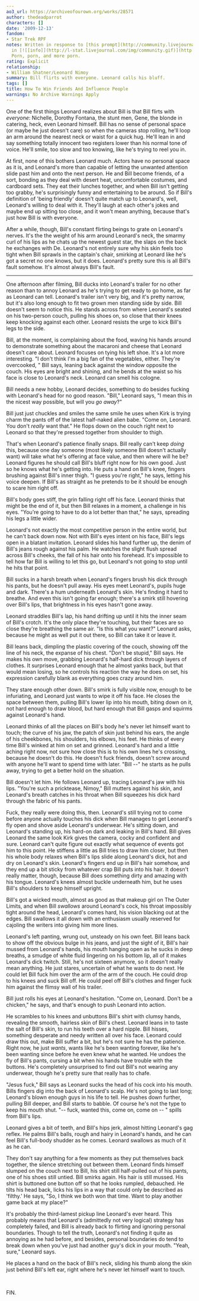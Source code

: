 ```yaml
---
ao3_url: https://archiveofourown.org/works/28571
author: thedeadparrot
characters: []
date: '2009-12-13'
fandom:
- Star Trek RPF
notes: Written in response to [this prompt](http://community.livejournal.com/trek_rpf_kink/713.html?thread=715977#t715977)
  in [![[info]](http://l-stat.livejournal.com/img/community.gif)](http://community.livejournal.com/trek_rpf_kink/profile)[**trek\_rpf\_kink**](http://community.livejournal.com/trek_rpf_kink/).
  Porn, porn, and more porn.
rating: Explicit
relationship:
- William Shatner/Leonard Nimoy
summary: Bill flirts with everyone. Leonard calls his bluff.
tags: []
title: How To Win Friends And Influence People
warnings: No Archive Warnings Apply
---
```


One of the first things Leonard realizes about Bill is that Bill flirts with *everyone*: Nichelle, Dorothy Fontana, the stunt men, Gene, the blonde in catering, heck, even Leonard himself. Bill has no sense of personal space (or maybe he just doesn't care) so when the cameras stop rolling, he'll loop an arm around the nearest neck or waist for a quick hug. He'll lean in and say something totally innocent two registers lower than his normal tone of voice. He'll smile, too slow and too knowing, like he's trying to reel you in.

At first, none of this bothers Leonard much. Actors have no personal space as it is, and Leonard's more than capable of letting the unwanted attention slide past him and onto the next person. He and Bill become friends, of a sort, bonding as they deal with desert heat, uncomfortable costumes, and cardboard sets. They eat their lunches together, and when Bill isn't getting too grabby, he's surprisingly funny and entertaining to be around. So if Bill's definition of 'being friendly' doesn't quite match up to Leonard's, well, Leonard's willing to deal with it. They'll laugh at each other's jokes and maybe end up sitting too close, and it won't mean anything, because that's just how Bill is with everyone.

After a while, though, Bill's constant flirting beings to grate on Leonard's nerves. It's the the weight of his arm around Leonard's neck, the smarmy curl of his lips as he chats up the newest guest star, the slaps on the back he exchanges with De. Leonard's not entirely sure why his skin feels too tight when Bill sprawls in the captain's chair, smirking at Leonard like he's got a secret no one knows, but it does. Leonard's pretty sure this is all Bill's fault somehow. It's almost always Bill's fault.



---

One afternoon after filming, Bill ducks into Leonard's trailer for no other reason than to annoy Leonard as he's trying to get ready to go home, as far as Leonard can tell. Leonard's trailer isn't very big, and it's pretty narrow, but it's also long enough to fit two grown men standing side by side. Bill doesn't seem to notice this. He stands across from where Leonard's seated on his two-person couch, pulling his shoes on, so close that their knees keep knocking against each other. Leonard resists the urge to kick Bill's legs to the side.

Bill, at the moment, is complaining about the food, waving his hands around to demonstrate something about the macaroni and cheese that Leonard doesn't care about. Leonard focuses on tying his left shoe. It's a lot more interesting. "I don't think I'm a big fan of the vegetables, either. They're overcooked, " Bill says, leaning back against the window opposite the couch. His eyes are bright and shining, and he bends at the waist so his face is close to Leonard's neck. Leonard can smell his cologne.

Bill needs a new hobby, Leonard decides, something to do besides fucking with Leonard's head for no good reason. "Bill," Leonard says, "I mean this in the nicest way possible, but will you *go away*?"

Bill just just chuckles and smiles the same smile he uses when Kirk is trying charm the pants off of the latest half-naked alien babe. "Come on, Leonard. You don't *really* want that." He flops down on the couch right next to Leonard so that they're pressed together from shoulder to thigh.

That's when Leonard's patience finally snaps. Bill really can't keep *doing* this, because one day someone (most likely someone Bill doesn't actually want) will take what he's offering at face value, and then where will he be? Leonard figures he should call Bill's bluff right now for his own good. Just so he knows what he's getting into. He puts a hand on Bill's knee, fingers brushing against Bill's inner thigh. "I guess you're right," he says, letting his voice deepen. If Bill's as straight as he pretends to be it should be enough to scare him right off.

Bill's body goes stiff, the grin falling right off his face. Leonard thinks that might be the end of it, but then Bill relaxes in a moment, a challenge in his eyes. "You're going to have to do a lot better than that," he says, spreading his legs a little wider.

Leonard's not exactly the most competitive person in the entire world, but he can't back down now. Not with Bill's eyes intent on his face, Bill's legs open in a blatant invitation. Leonard slides his hand further up, the denim of Bill's jeans rough against his palm. He watches the slight flush spread across Bill's cheeks, the fall of his hair onto his forehead. It's impossible to tell how far Bill is willing to let this go, but Leonard's not going to stop until he hits that point.

Bill sucks in a harsh breath when Leonard's fingers brush his dick through his pants, but he doesn't pull away. His eyes meet Leonard's, pupils huge and dark. There's a hum underneath Leonard's skin. He's finding it hard to breathe. And even this isn't going far enough; there's a smirk still hovering over Bill's lips, that brightness in his eyes hasn't gone away.

Leonard straddles Bill's lap, his hand drifting up until it hits the inner seam of Bill's crotch. It's the only place they're touching, but their faces are so close they're breathing the same air. "Is this what you want?" Leonard asks, because he might as well put it out there, so Bill can take it or leave it.

Bill leans back, dimpling the plastic covering of the couch, showing off the line of his neck, the expanse of his chest. "Don't be stupid," Bill says. He makes his own move, grabbing Leonard's half-hard dick through layers of clothes. It surprises Leonard enough that he almost yanks back, but that would mean losing, so he controls his reaction the way he does on set, his expression carefully blank as everything goes crazy around him.

They stare enough other down. Bill's smirk is fully visible now, enough to be infuriating, and Leonard just wants to wipe it off his face. He closes the space between them, pulling Bill's lower lip into his mouth, biting down on it, not hard enough to draw blood, but hard enough that Bill gasps and squirms against Leonard's hand.

Leonard thinks of all the places on Bill's body he's never let himself want to touch; the curve of his jaw, the patch of skin just behind his ears, the angle of his cheekbones, his shoulders, his elbows, his feet. He thinks of every time Bill's winked at him on set and grinned. Leonard's hard and a little aching right now, not sure how close this is to his own lines he's crossing, because he doesn't do this. He doesn't fuck friends, doesn't screw around with anyone he'll want to spend time with later. "Bill --" he starts as he pulls away, trying to get a better hold on the situation.

Bill doesn't let him. He follows Leonard up, tracing Leonard's jaw with his lips. "You're such a pricktease, Nimoy," Bill mutters against his skin, and Leonard's breath catches in his throat when Bill squeezes his dick hard through the fabric of his pants.

Fuck, they really were doing this, then. Leonard's still trying not to come before anyone actually touches his dick when Bill manages to get Leonard's fly open and shove aside Leonard's underwear. He's sitting down, and Leonard's standing up, his hard-on dark and leaking in Bill's hand. Bill gives Leonard the same look Kirk gives the camera, cocky and confident and sure. Leonard can't quite figure out exactly what sequence of events got him to this point. He stiffens a little as Bill tries to draw him closer, but then his whole body relaxes when Bill's lips slide along Leonard's dick, hot and dry on Leonard's skin. Leonard's fingers end up in Bill's hair somehow, and they end up a bit sticky from whatever crap Bill puts into his hair. It doesn't really matter, though, because Bill does something dirty and amazing with his tongue. Leonard's knees almost buckle underneath him, but he uses Bill's shoulders to keep himself upright.

Bill's got a wicked mouth, almost as good as that makeup girl on The Outer Limits, and when Bill *swallows* around Leonard's cock, his throat impossibly tight around the head, Leonard's comes hard, his vision blacking out at the edges. Bill swallows it all down with an enthusiasm usually reserved for cajoling the writers into giving him more lines.

Leonard's left panting, wrung out, unsteady on his own feet. Bill leans back to show off the obvious bulge in his jeans, and just the sight of it, Bill's hair mussed from Leonard's hands, his mouth hanging open as he sucks in deep breaths, a smudge of white fluid lingering on his bottom lip, all of it makes Leonard's dick twitch. Still, he's not sixteen anymore, so it doesn't really mean anything. He just stares, uncertain of what he wants to do next. He could let Bill fuck him over the arm of the arm of the couch. He could drop to his knees and suck Bill off. He could peel off Bill's clothes and finger fuck him against the flimsy wall of his trailer.

Bill just rolls his eyes at Leonard's hesitation. "Come on, Leonard. Don't be a chicken," he says, and that's enough to push Leonard into action.

He scrambles to his knees and unbuttons Bill's shirt with clumsy hands, revealing the smooth, hairless skin of Bill's chest. Leonard leans in to taste the salt of Bill's skin, to run his teeth over a hard nipple. Bill hisses, something desperate and needy written all over his face. Leonard could draw this out, make Bill suffer a bit, but he's not sure he has the patience. Right now, he just *wants*, wants like he's been wanting forever, like he's been wanting since before he even knew what he wanted. He undoes the fly of Bill's pants, cursing a bit when his hands have trouble with the buttons. He's completely unsurprised to find out Bill's not wearing any underwear, though he's pretty sure that really has to chafe.

"Jesus fuck," Bill says as Leonard sucks the head of his cock into his mouth. Bills fingers dig into the back of Leonard's scalp. He's not going to last long; Leonard's blown enough guys in his life to tell. He pushes down further, pulling Bill deeper, and Bill starts to babble. Of course he's not the type to keep his mouth shut. "-- fuck, wanted this, come on, come on -- " spills from Bill's lips.

Leonard gives a bit of teeth, and Bill's hips jerk, almost hitting Leonard's gag reflex. He palms Bill's balls, rough and hairy in Leonard's hands, and he can feel Bill's full-body shudder as he comes. Leonard swallows as much of it as he can.

They don't say anything for a few moments as they put themselves back together, the silence stretching out between them. Leonard finds himself slumped on the couch next to Bill, his shirt still half-pulled out of his pants, one of his shoes still untied. Bill smirks again. His hair is still mussed. His shirt is buttoned one button off so that he looks rumpled, debauched. He tilts his head back, licks his lips in a way that could only be described as 'filthy.' He says, "So, I think we both won that time. Want to play another game back at my place?"

It's probably the third-lamest pickup line Leonard's ever heard. This probably means that Leonard's (admittedly not very logical) strategy has completely failed, and Bill is already back to flirting and ignoring personal boundaries. Though to tell the truth, Leonard's not finding it quite as annoying as he had before, and besides, personal boundaries do tend to break down when you've just had another guy's dick in your mouth. "Yeah, sure," Leonard says.

He places a hand on the back of Bill's neck, sliding his thumb along the skin just behind Bill's left ear, right where he's never let himself want to touch.

 

FIN.